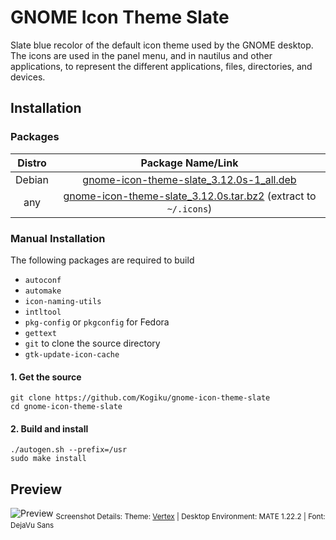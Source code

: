# GNOME Icon Theme Slate
Slate blue recolor of the default icon theme used by the GNOME desktop. The icons are used in the panel menu, and in nautilus and other applications, to represent the different applications, files, directories, and devices.
## Installation
### Packages
|Distro|Package Name/Link|
|:----:|:----:|
| Debian | [gnome-icon-theme-slate_3.12.0s-1_all.deb](https://github.com/Kogiku/gnome-icon-theme-slate/releases/download/3.12.0s/gnome-icon-theme-slate_3.12.0s-1_all.deb) |
| any | [gnome-icon-theme-slate_3.12.0s.tar.bz2](https://github.com/Kogiku/gnome-icon-theme-slate/releases/download/3.12.0s/gnome-icon-theme-slate_3.12.0s.tar.bz2) (extract to `~/.icons`)|
### Manual Installation
The following packages are required to build
* `autoconf`
* `automake`
* `icon-naming-utils`
* `intltool`
* `pkg-config` or `pkgconfig` for Fedora
* `gettext`
* `git` to clone the source directory
* `gtk-update-icon-cache`
#### 1. Get the source
```
git clone https://github.com/Kogiku/gnome-icon-theme-slate
cd gnome-icon-theme-slate
```
#### 2. Build and install
```
./autogen.sh --prefix=/usr
sudo make install
```
## Preview
![Preview](https://raw.githubusercontent.com/Kogiku/gnome-icon-theme-slate/master/preview.png)
<sub>Screenshot Details: Theme: [Vertex](https://github.com/oberon-manjaro/vertex-theme) | Desktop Environment: MATE 1.22.2 | Font: DejaVu Sans</sub>
